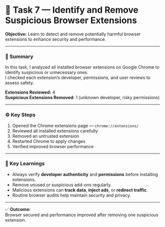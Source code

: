 
# 🧩 Task 7 — Identify and Remove Suspicious Browser Extensions
 
**Objective:** Learn to detect and remove potentially harmful browser extensions to enhance security and performance.

---

### 🧠 Summary
In this task, I analyzed all installed browser extensions on Google Chrome to identify suspicious or unnecessary ones.  
I checked each extension’s developer, permissions, and user reviews to assess safety.

**Extensions Reviewed:** 4  
**Suspicious Extensions Removed:** 1 (unknown developer, risky permissions)

---

### ⚙️ Key Steps
1. Opened the Chrome extensions page — `chrome://extensions/`  
2. Reviewed all installed extensions carefully  
3. Removed an untrusted extension  
4. Restarted Chrome to apply changes  
5. Verified improved browser performance  

---

### 🔐 Key Learnings
- Always verify **developer authenticity** and **permissions** before installing extensions.  
- Remove unused or suspicious add-ons regularly.  
- Malicious extensions can **track data**, **inject ads**, or **redirect traffic**.  
- Routine browser audits help maintain security and privacy.  

---

✅ **Outcome:**  
Browser secured and performance improved after removing one suspicious extension.
